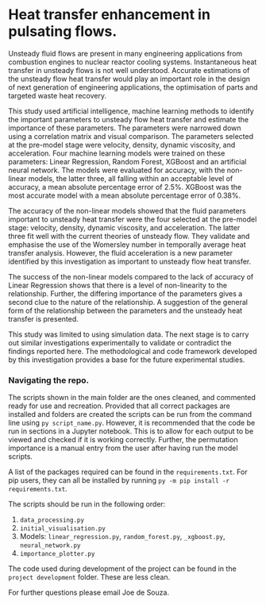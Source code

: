 # Heat transfer enhancement in pulsating flows. 

Unsteady fluid flows are present in many engineering applications from combustion engines to nuclear reactor cooling systems. Instantaneous heat transfer in unsteady flows is not well understood. Accurate estimations of the unsteady flow heat transfer would play an important role in the design of next generation of engineering applications, the optimisation of parts and targeted waste heat recovery. 

This study used artificial intelligence, machine learning methods to identify the important parameters to unsteady flow heat transfer and estimate the importance of these parameters. The parameters were narrowed down using a correlation matrix and visual comparison. The parameters selected at the pre-model stage were velocity, density, dynamic viscosity, and acceleration. Four machine learning models were trained on these parameters: Linear Regression, Random Forest, XGBoost and an artificial neural network. 
The models were evaluated for accuracy, with the non-linear models, the latter three, all falling within an acceptable level of accuracy, a mean absolute percentage error of 2.5%. XGBoost was the most accurate model with a mean absolute percentage error of 0.38%.

The accuracy of the non-linear models showed that the fluid parameters important to unsteady heat transfer were the four selected at the pre-model stage: velocity, density, dynamic viscosity, and acceleration. The latter three fit well with the current theories of unsteady flow. They validate and emphasise the use of the Womersley number in temporally average heat transfer analysis. However, the fluid acceleration is a new parameter identified by this investigation as important to unsteady flow heat transfer. 

The success of the non-linear models compared to the lack of accuracy of Linear Regression shows that there is a level of non-linearity to the relationship. Further, the differing importance of the parameters gives a second clue to the nature of the relationship. A suggestion of the general form of the relationship between the parameters and the unsteady heat transfer is presented. 

This study was limited to using simulation data. The next stage is to carry out similar investigations experimentally to validate or contradict the findings reported here. The methodological and code framework developed by this investigation provides a base for the future experimental studies.

### Navigating the repo.
The scripts shown in the main folder are the ones cleaned, and commented ready for use and recreation. Provided that all correct packages are installed and folders are created the scripts can be run from the command line using ```py script_name.py```. However, it is recommended that the code be run in sections in a Jupyter notebook. This is to allow for each output to be viewed and checked if it is working correctly. Further, the permutation importance is a manual entry from the user after having run the model scripts. 

A list of the packages required can be found in the ```requirements.txt```. For pip users, they can all be installed by running `py -m pip install -r requirements.txt`.

The scripts should be run in the following order:
1. `data_processing.py`
2. `initial_visualisation.py`
3. Models: `linear_regression.py`, `random_forest.py`, `_xgboost.py`, `neural_network.py`
4. `importance_plotter.py`

The code used during development of the project can be found in the `project development` folder. These are less clean. 

For further questions please email Joe de Souza. 
